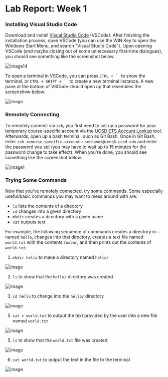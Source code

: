 # Lab Report: Week 1

### Installing Visual Studio Code
Download and install [Visual Studio Code](https://code.visualstudio.com/download) (VSCode). After finishing the installation process, open VSCode (you can use the WIN Key to open the Windows Start Menu, and search "Visual Studio Code"). Upon opening VSCode (and maybe closing out of some unnecessary first-time dialogues), you should see something like the screenshot below.

![image14](https://user-images.githubusercontent.com/46171121/211907206-719d09ca-c33c-4597-b2cb-a75c661e25c8.png)

To open a terminal in VSCode, you can press ``CTRL + ` `` to show the terminal, or ``CTRL + SHIFT + ` `` to create a new terminal instance. A new pane at the bottom of VSCode should open up that resembles the screenshow below.

![image](https://user-images.githubusercontent.com/46171121/214731852-60df6c7a-7fce-487f-b307-62d1fbffa82b.png)

### Remotely Connecting
To remotely connect via `ssh`, you first need to set up a password for your temporary course-specific account via the [UCSD ETS Account Lookup](https://sdacs.ucsd.edu/~icc/index.php) tool. Afterwards, open up a bash terminal, such as Git Bash. Once in Git Bash, enter `ssh <course-specific-account-username>@ieng6.ucsd.edu` and enter the password you set (you may have to wait up to 15 minutes for the password change to take effect). When you're done, you should see something like the screenshot below.

![image1](https://user-images.githubusercontent.com/46171121/211907242-3cbf304d-d0fa-45e9-8428-68a2d219a62a.png)

### Trying Some Commands
Now that you've remotely connected, try some commands. Some especially useful/basic commands you may want to mess around with are:
* `ls` lists the contents of a directory
* `cd` changes into a given directory
* `mkdir` creates a directory with a given name
* `cat` outputs text

For example, the following sequence of commands creates a directory in `~` named `hello`, changes into that directory, creates a text file named `world.txt` with the contents `foobar`, and then prints out the contents of `world.txt`:
1. `mkdir hello` to make a directory named `hello/`

![image](https://user-images.githubusercontent.com/46171121/214733028-7ba9c080-5be8-4f4e-8a9e-89c72a322316.png)

2. `ls` to show that the `hello/` directory was created

![image](https://user-images.githubusercontent.com/46171121/214733070-7a255787-4bfb-4bfa-9843-ac51823183ce.png)

3. `cd hello` to change into the `hello/` directory

![image](https://user-images.githubusercontent.com/46171121/214733114-6c00f8eb-7524-4f22-8e1e-2362e5d0ecc9.png)

5. `cat > world.txt` to output the text provided by the user into a new file named `world.txt`

![image](https://user-images.githubusercontent.com/46171121/214733243-adbb4c34-5668-47c8-a599-445aa5e16e9f.png)

5. `ls` to show that the `world.txt` file was created

![image](https://user-images.githubusercontent.com/46171121/214733300-826928f9-cb08-440e-a979-1766f6cc5757.png)

6. `cat world.txt` to output the text in the file to the terminal

![image](https://user-images.githubusercontent.com/46171121/214733344-1a9e3cb4-f496-4d24-ad2a-1e4a543e7eec.png)

